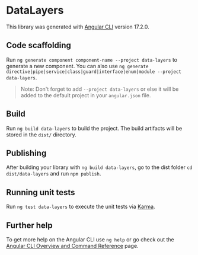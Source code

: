 # DataLayers

This library was generated with [Angular CLI](https://github.com/angular/angular-cli) version 17.2.0.

## Code scaffolding

Run `ng generate component component-name --project data-layers` to generate a new component. You can also use `ng generate directive|pipe|service|class|guard|interface|enum|module --project data-layers`.
> Note: Don't forget to add `--project data-layers` or else it will be added to the default project in your `angular.json` file. 

## Build

Run `ng build data-layers` to build the project. The build artifacts will be stored in the `dist/` directory.

## Publishing

After building your library with `ng build data-layers`, go to the dist folder `cd dist/data-layers` and run `npm publish`.

## Running unit tests

Run `ng test data-layers` to execute the unit tests via [Karma](https://karma-runner.github.io).

## Further help

To get more help on the Angular CLI use `ng help` or go check out the [Angular CLI Overview and Command Reference](https://angular.io/cli) page.
